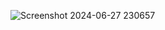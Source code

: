 
![Screenshot 2024-06-27 230657](https://github.com/AbdulrahmanHamdy/porject1front-nd/assets/171785235/b198ae7d-6592-4c55-ae21-f409bedcff38)
